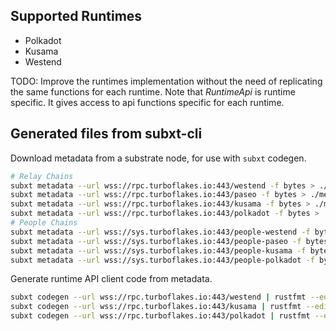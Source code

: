 ## Supported Runtimes
  - Polkadot
  - Kusama
  - Westend

TODO: Improve the runtimes implementation without the need of replicating the same functions for each runtime. Note that *RuntimeApi* is runtime specific. It gives access to api functions specific for each runtime. 

## Generated files from subxt-cli 

Download metadata from a substrate node, for use with `subxt` codegen.

```bash
# Relay Chains
subxt metadata --url wss://rpc.turboflakes.io:443/westend -f bytes > ./metadata/westend_metadata.scale
subxt metadata --url wss://rpc.turboflakes.io:443/paseo -f bytes > ./metadata/paseo_metadata.scale
subxt metadata --url wss://rpc.turboflakes.io:443/kusama -f bytes > ./metadata/kusama_metadata.scale
subxt metadata --url wss://rpc.turboflakes.io:443/polkadot -f bytes > ./metadata/polkadot_metadata.scale
# People Chains
subxt metadata --url wss://sys.turboflakes.io:443/people-westend -f bytes > ./metadata/people_westend_metadata.scale
subxt metadata --url wss://sys.turboflakes.io:443/people-paseo -f bytes > ./metadata/people_paseo_metadata.scale
subxt metadata --url wss://sys.turboflakes.io:443/people-kusama -f bytes > ./metadata/people_kusama_metadata.scale
subxt metadata --url wss://sys.turboflakes.io:443/people-polkadot -f bytes > ./metadata/people_polkadot_metadata.scale
```

Generate runtime API client code from metadata.

```bash
subxt codegen --url wss://rpc.turboflakes.io:443/westend | rustfmt --edition=2018 --emit=stdout > westend_metadata.rs
subxt codegen --url wss://rpc.turboflakes.io:443/kusama | rustfmt --edition=2018 --emit=stdout > kusama_runtime.rs
subxt codegen --url wss://rpc.turboflakes.io:443/polkadot | rustfmt --edition=2018 --emit=stdout > polkadot_runtime.rs
```
